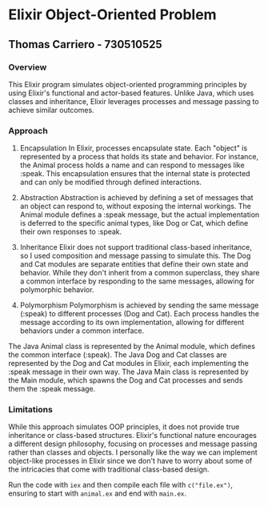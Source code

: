 # Elixir Object-Oriented Problem

## Thomas Carriero - 730510525

### Overview
This Elixir program simulates object-oriented programming principles by using Elixir's functional and actor-based features. Unlike Java, which uses classes and inheritance, Elixir leverages processes and message passing to achieve similar outcomes.

### Approach
1. Encapsulation
In Elixir, processes encapsulate state. Each "object" is represented by a process that holds its state and behavior. For instance, the Animal process holds a name and can respond to messages like :speak. This encapsulation ensures that the internal state is protected and can only be modified through defined interactions.

2. Abstraction
Abstraction is achieved by defining a set of messages that an object can respond to, without exposing the internal workings. The Animal module defines a :speak message, but the actual implementation is deferred to the specific animal types, like Dog or Cat, which define their own responses to :speak.

3. Inheritance
Elixir does not support traditional class-based inheritance, so I used composition and message passing to simulate this. The Dog and Cat modules are separate entities that define their own state and behavior. While they don't inherit from a common superclass, they share a common interface by responding to the same messages, allowing for polymorphic behavior.

4. Polymorphism
Polymorphism is achieved by sending the same message (:speak) to different processes (Dog and Cat). Each process handles the message according to its own implementation, allowing for different behaviors under a common interface.


The Java Animal class is represented by the Animal module, which defines the common interface (:speak). The Java Dog and Cat classes are represented by the Dog and Cat modules in Elixir, each implementing the :speak message in their own way. The Java Main class is represented by the Main module, which spawns the Dog and Cat processes and sends them the :speak message.

### Limitations
While this approach simulates OOP principles, it does not provide true inheritance or class-based structures. Elixir's functional nature encourages a different design philosophy, focusing on processes and message passing rather than classes and objects. I personally like the way we can implement object-like processes in Elixir since we don't have to worry about some of the intricacies that come with traditional class-based design.

Run the code with `iex` and then compile each file with `c("file.ex")`, ensuring to start with `animal.ex` and end with `main.ex`.